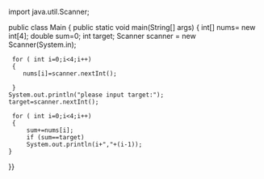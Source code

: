 import java.util.Scanner;

public class Main
{
	public static void main(String[] args) {
	 int[] nums= new int[4];
	 double sum=0;
	int target;
	Scanner scanner = new Scanner(System.in);
	
	
      	 
	 for ( int i=0;i<4;i++)
	 {
	    nums[i]=scanner.nextInt();
	    
	 }
	System.out.println("please input target:");
	target=scanner.nextInt();
	
	 for ( int i=0;i<4;i++)
	 {
	     sum+=nums[i];
	     if (sum==target)
	     System.out.println(i+","+(i-1));
	}

}}
